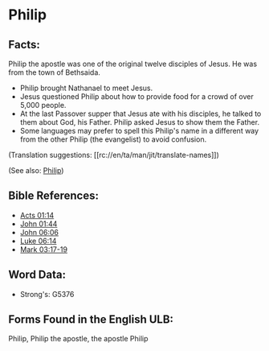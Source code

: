 # Philip

## Facts:

Philip the apostle was one of the original twelve disciples of Jesus. He was from the town of Bethsaida.

* Philip brought Nathanael to meet Jesus.
* Jesus questioned Philip about how to provide food for a crowd of over 5,000 people.
* At the last Passover supper that Jesus ate with his disciples, he talked to them about God, his Father. Philip asked Jesus to show them the Father.
* Some languages may prefer to spell this Philip's name in a different way from the other Philip (the evangelist) to avoid confusion.

(Translation suggestions: [[rc://en/ta/man/jit/translate-names]])

(See also: [Philip](../names/philip.md))

## Bible References:

* [Acts 01:14](rc://en/tn/help/act/01/14)
* [John 01:44](rc://en/tn/help/jhn/01/44)
* [John 06:06](rc://en/tn/help/jhn/06/06)
* [Luke 06:14](rc://en/tn/help/luk/06/14)
* [Mark 03:17-19](rc://en/tn/help/mrk/03/17)

## Word Data:

* Strong's: G5376

## Forms Found in the English ULB:

Philip, Philip the apostle, the apostle Philip
